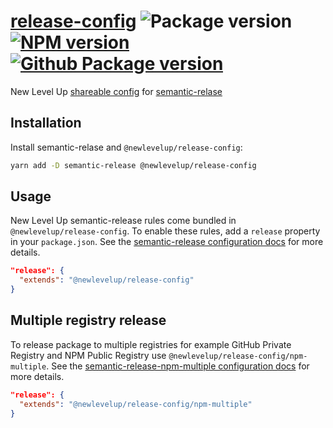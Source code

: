 # [release-config](https://github.com/newlevelup/config/tree/develop/packages/release-config) ![Package version](https://img.shields.io/github/package-json/v/newlevelup/config?filename=packages%2Frelease-config%2Fpackage.json&label=%20&color=0080FF) [![NPM version](https://img.shields.io/npm/v/@newlevelup/release-config?label=&logo=npm&color=CB0001)](https://www.npmjs.com/package/@newlevelup/release-config) [![Github Package version](https://img.shields.io/npm/v/@newlevelup/release-config?label=&logo=github&color=24292f)](https://github.com/newlevelup/config/pkgs/npm/release-config)

New Level Up [shareable config](https://semantic-release.gitbook.io/semantic-release/usage/shareable-configurations) for [semantic-relase](https://semantic-release.gitbook.io/)

## Installation

Install semantic-relase and `@newlevelup/release-config`:

```sh
yarn add -D semantic-release @newlevelup/release-config
```

## Usage

New Level Up semantic-release rules come bundled in `@newlevelup/release-config`. To enable these rules, add a `release` property in your `package.json`. See the [semantic-release configuration docs](https://semantic-release.gitbook.io/semantic-release/usage/configuration) for more details.

```json
"release": {
  "extends": "@newlevelup/release-config"
}
```

## Multiple registry release

To release package to multiple registries for example GitHub Private Registry and NPM Public Registry use `@newlevelup/release-config/npm-multiple`. See the [semantic-release-npm-multiple configuration docs](https://github.com/amanda-mitchell/semantic-release-npm-multiple#configuration) for more details.

```json
"release": {
  "extends": "@newlevelup/release-config/npm-multiple"
}
```
